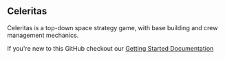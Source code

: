 ## Celeritas
Celeritas is a top-down space strategy game, with base building and crew management mechanics.

If you're new to this GitHub checkout our [Getting Started Documentation](https://github.com/Liam-Harrison/Celeritas/wiki)
